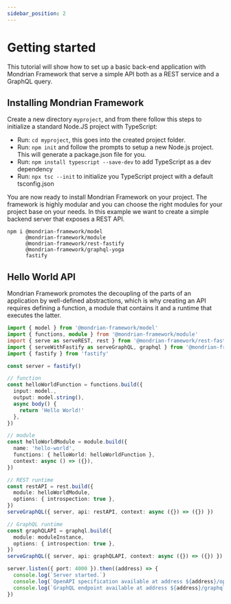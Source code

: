 ```yaml
---
sidebar_position: 2
---
```


# Getting started

This tutorial will show how to set up a basic back-end application with Mondrian Framework 
that serve a simple API both as a REST service and a GraphQL query.

## Installing Mondrian Framework

Create a new directory `myproject`, and from there follow this steps to initialize a standard 
Node.JS project with TypeScript:

- Run: `cd myproject`, this goes into the created project folder.
- Run: `npm init` and follow the prompts to setup a new Node.js project. This will generate a package.json file for you.
- Run: `npm install typescript --save-dev` to add TypeScript as a dev dependency
- Run: `npx tsc --init` to initialize you TypeScript project with a default tsconfig.json

You are now ready to install Mondrian Framework on your project. The framework is highly modular 
and you can choose the right modules for your project base on your needs. In this example we want 
to create a simple backend server that exposes a REST API.

```
npm i @mondrian-framework/model 
      @mondrian-framework/module 
      @mondrian-framework/rest-fastify 
      @mondrian-framework/graphql-yoga
      fastify
```

## Hello World API

Mondrian Framework promotes the decoupling of the parts of an application by well-defined abstractions, 
which is why creating an API requires defining a function, a module that contains it and a runtime that 
executes the latter.

```ts showLineNumbers
import { model } from '@mondrian-framework/model'
import { functions, module } from '@mondrian-framework/module'
import { serve as serveREST, rest } from '@mondrian-framework/rest-fastify'
import { serveWithFastify as serveGraphQL, graphql } from '@mondrian-framework/graphql-yoga'
import { fastify } from 'fastify'

const server = fastify()

// function
const helloWorldFunction = functions.build({
  input: model.,
  output: model.string(),
  async body() {    
    return 'Hello World!'
  },
})

// module
const helloWorldModule = module.build({
  name: 'hello-world',
  functions: { helloWorld: helloWorldFunction },
  context: async () => ({}),
})

// REST runtime
const restAPI = rest.build({
  module: helloWorldModule,
  options: { introspection: true },
})
serveGraphQL({ server, api: restAPI, context: async ({}) => ({}) })

// GraphQL runtime
const graphQLAPI = graphql.build({
  module: moduleInstance,
  options: { introspection: true },
})
serveGraphQL({ server, api: graphQLAPI, context: async ({}) => ({}) })

server.listen({ port: 4000 }).then((address) => {
  console.log(`Server started.`)
  console.log(`OpenAPI specification available at address ${address}/openapi`)
  console.log(`GraphQL endpoint available at address ${address}/graphql`)
})
```